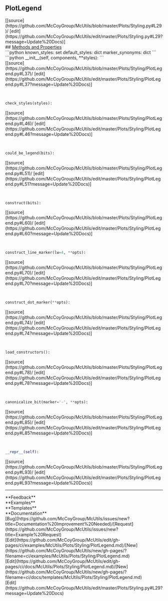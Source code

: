 ## <a id="McUtils.Plots.Styling.PlotLegend">PlotLegend</a> 

<div class="docs-source-link" markdown="1">
[[source](https://github.com/McCoyGroup/McUtils/blob/master/Plots/Styling.py#L29)/
[edit](https://github.com/McCoyGroup/McUtils/edit/master/Plots/Styling.py#L29?message=Update%20Docs)]
</div>









<div class="collapsible-section">
 <div class="collapsible-section collapsible-section-header" markdown="1">
## <a class="collapse-link" data-toggle="collapse" href="#methods" markdown="1"> Methods and Properties</a> <a class="float-right" data-toggle="collapse" href="#methods"><i class="fa fa-chevron-down"></i></a>
 </div>
 <div class="collapsible-section collapsible-section-body collapse show" id="methods" markdown="1">
 ```python
known_styles: set
default_styles: dict
marker_synonyms: dict
```
<a id="McUtils.Plots.Styling.PlotLegend.__init__" class="docs-object-method">&nbsp;</a> 
```python
__init__(self, components, **styles): 
```
<div class="docs-source-link" markdown="1">
[[source](https://github.com/McCoyGroup/McUtils/blob/master/Plots/Styling/PlotLegend.py#L37)/
[edit](https://github.com/McCoyGroup/McUtils/edit/master/Plots/Styling/PlotLegend.py#L37?message=Update%20Docs)]
</div>


<a id="McUtils.Plots.Styling.PlotLegend.check_styles" class="docs-object-method">&nbsp;</a> 
```python
check_styles(styles): 
```
<div class="docs-source-link" markdown="1">
[[source](https://github.com/McCoyGroup/McUtils/blob/master/Plots/Styling/PlotLegend.py#L46)/
[edit](https://github.com/McCoyGroup/McUtils/edit/master/Plots/Styling/PlotLegend.py#L46?message=Update%20Docs)]
</div>


<a id="McUtils.Plots.Styling.PlotLegend.could_be_legend" class="docs-object-method">&nbsp;</a> 
```python
could_be_legend(bits): 
```
<div class="docs-source-link" markdown="1">
[[source](https://github.com/McCoyGroup/McUtils/blob/master/Plots/Styling/PlotLegend.py#L51)/
[edit](https://github.com/McCoyGroup/McUtils/edit/master/Plots/Styling/PlotLegend.py#L51?message=Update%20Docs)]
</div>


<a id="McUtils.Plots.Styling.PlotLegend.construct" class="docs-object-method">&nbsp;</a> 
```python
construct(bits): 
```
<div class="docs-source-link" markdown="1">
[[source](https://github.com/McCoyGroup/McUtils/blob/master/Plots/Styling/PlotLegend.py#L60)/
[edit](https://github.com/McCoyGroup/McUtils/edit/master/Plots/Styling/PlotLegend.py#L60?message=Update%20Docs)]
</div>


<a id="McUtils.Plots.Styling.PlotLegend.construct_line_marker" class="docs-object-method">&nbsp;</a> 
```python
construct_line_marker(lw=4, **opts): 
```
<div class="docs-source-link" markdown="1">
[[source](https://github.com/McCoyGroup/McUtils/blob/master/Plots/Styling/PlotLegend.py#L70)/
[edit](https://github.com/McCoyGroup/McUtils/edit/master/Plots/Styling/PlotLegend.py#L70?message=Update%20Docs)]
</div>


<a id="McUtils.Plots.Styling.PlotLegend.construct_dot_marker" class="docs-object-method">&nbsp;</a> 
```python
construct_dot_marker(**opts): 
```
<div class="docs-source-link" markdown="1">
[[source](https://github.com/McCoyGroup/McUtils/blob/master/Plots/Styling/PlotLegend.py#L74)/
[edit](https://github.com/McCoyGroup/McUtils/edit/master/Plots/Styling/PlotLegend.py#L74?message=Update%20Docs)]
</div>


<a id="McUtils.Plots.Styling.PlotLegend.load_constructors" class="docs-object-method">&nbsp;</a> 
```python
load_constructors(): 
```
<div class="docs-source-link" markdown="1">
[[source](https://github.com/McCoyGroup/McUtils/blob/master/Plots/Styling/PlotLegend.py#L78)/
[edit](https://github.com/McCoyGroup/McUtils/edit/master/Plots/Styling/PlotLegend.py#L78?message=Update%20Docs)]
</div>


<a id="McUtils.Plots.Styling.PlotLegend.canonicalize_bit" class="docs-object-method">&nbsp;</a> 
```python
canonicalize_bit(marker='-', **opts): 
```
<div class="docs-source-link" markdown="1">
[[source](https://github.com/McCoyGroup/McUtils/blob/master/Plots/Styling/PlotLegend.py#L85)/
[edit](https://github.com/McCoyGroup/McUtils/edit/master/Plots/Styling/PlotLegend.py#L85?message=Update%20Docs)]
</div>


<a id="McUtils.Plots.Styling.PlotLegend.__repr__" class="docs-object-method">&nbsp;</a> 
```python
__repr__(self): 
```
<div class="docs-source-link" markdown="1">
[[source](https://github.com/McCoyGroup/McUtils/blob/master/Plots/Styling/PlotLegend.py#L93)/
[edit](https://github.com/McCoyGroup/McUtils/edit/master/Plots/Styling/PlotLegend.py#L93?message=Update%20Docs)]
</div>
 </div>
</div>












---


<div markdown="1" class="text-secondary">
<div class="container">
  <div class="row">
   <div class="col" markdown="1">
**Feedback**   
</div>
   <div class="col" markdown="1">
**Examples**   
</div>
   <div class="col" markdown="1">
**Templates**   
</div>
   <div class="col" markdown="1">
**Documentation**   
</div>
   <div class="col" markdown="1">
   
</div>
   <div class="col" markdown="1">
   
</div>
   <div class="col" markdown="1">
   
</div>
</div>
  <div class="row">
   <div class="col" markdown="1">
[Bug](https://github.com/McCoyGroup/McUtils/issues/new?title=Documentation%20Improvement%20Needed)/[Request](https://github.com/McCoyGroup/McUtils/issues/new?title=Example%20Request)   
</div>
   <div class="col" markdown="1">
[Edit](https://github.com/McCoyGroup/McUtils/edit/gh-pages/ci/examples/McUtils/Plots/Styling/PlotLegend.md)/[New](https://github.com/McCoyGroup/McUtils/new/gh-pages/?filename=ci/examples/McUtils/Plots/Styling/PlotLegend.md)   
</div>
   <div class="col" markdown="1">
[Edit](https://github.com/McCoyGroup/McUtils/edit/gh-pages/ci/docs/McUtils/Plots/Styling/PlotLegend.md)/[New](https://github.com/McCoyGroup/McUtils/new/gh-pages/?filename=ci/docs/templates/McUtils/Plots/Styling/PlotLegend.md)   
</div>
   <div class="col" markdown="1">
[Edit](https://github.com/McCoyGroup/McUtils/edit/master/Plots/Styling.py#L29?message=Update%20Docs)   
</div>
   <div class="col" markdown="1">
   
</div>
   <div class="col" markdown="1">
   
</div>
   <div class="col" markdown="1">
   
</div>
</div>
</div>
</div>